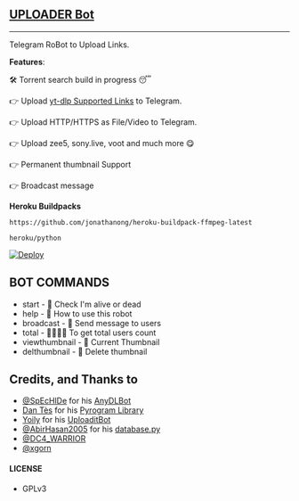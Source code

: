## [UPLOADER Bot](https://t.me/Zee_Keralam_Official)
---

Telegram RoBot to Upload Links.

**Features**:

🛠️ Torrent search build in progress 😴

👉 Upload [yt-dlp Supported Links](https://ytdl-org.github.io/youtube-dl/supportedsites.html) to Telegram.

👉 Upload HTTP/HTTPS as File/Video to Telegram.

👉 Upload zee5, sony.live, voot and much more 😋

👉  Permanent thumbnail Support

👉 Broadcast message

**Heroku Buildpacks**
```
https://github.com/jonathanong/heroku-buildpack-ffmpeg-latest
```
```
heroku/python
```

[![Deploy](https://www.herokucdn.com/deploy/button.svg)](https://www.heroku.com/deploy?template=https://github.com/Ronocristiano1/UPLOADER-BOT)

## BOT COMMANDS

* start - 👻 Check I'm alive or dead
* help - 📝 How to use this robot
* broadcast - 💌 Send message to users
* total - 👨‍👨‍👦‍👦 To get total users count
* viewthumbnail - 🌌 Current Thumbnail
* delthumbnail - 🎇 Delete thumbnail



## Credits, and Thanks to

* [@SpEcHlDe](https://t.me/ThankTelegram) for his [AnyDLBot](https://telegram.dog/AnyDLBot)
* [Dan Tès](https://t.me/haskell) for his [Pyrogram Library](https://github.com/pyrogram/pyrogram)
* [Yoily](https://t.me/YoilyL) for his [UploaditBot](https://telegram.dog/UploaditBot)
* [@AbirHasan2005](https://t.me/AbirHasan2005) for his [database.py](https://github.com/AbirHasan2005/VideoCompress/blob/main/bot/database/database.py)
* [@DC4_WARRIOR](https://t.me/Space_X_bots)
* [@xgorn](https://t.me/xgorn)
#### LICENSE
- GPLv3
